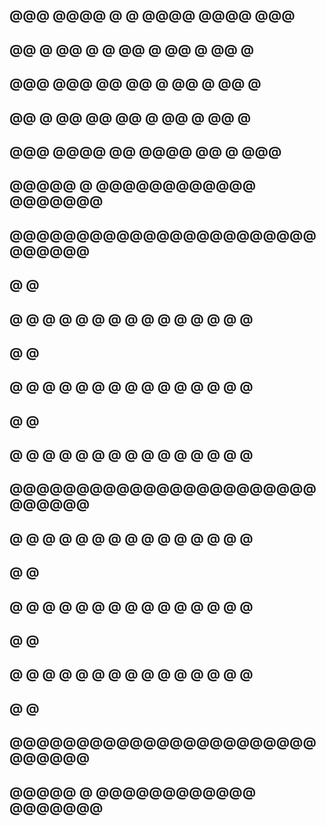                                 
                                
                                
## @@@  @@@@ @  @ @@@@ @@@@ @@@
   
## @@ @ @@   @  @ @@ @ @@ @ @@ @  

## @@@  @@@   @@  @@ @ @@ @ @@ @  

## @@ @ @@    @@  @@ @ @@ @ @@ @  

## @@@  @@@@  @@  @@@@ @@ @ @@@   

##                                

##                                

## @@@@@  @ @@@@@@@@@@@@ @@@@@@@  

## @@@@@@@@@@@@@@@@@@@@@@@@@@@@@  

## @                           @  

## @ @ @ @ @ @ @ @ @ @ @ @ @ @ @  

## @                           @  

## @ @ @ @ @ @ @ @ @ @ @ @ @ @ @  

## @                           @  

## @ @ @ @ @ @ @ @ @ @ @ @ @ @ @  

## @@@@@@@@@@@@@@@@@@@@@@@@@@@@@  

## @ @ @ @ @ @ @ @ @ @ @ @ @ @ @  

## @                           @  

## @ @ @ @ @ @ @ @ @ @ @ @ @ @ @  

## @                           @  

## @ @ @ @ @ @ @ @ @ @ @ @ @ @ @  

## @                           @  

## @@@@@@@@@@@@@@@@@@@@@@@@@@@@@  

## @@@@@  @ @@@@@@@@@@@@ @@@@@@@  
                                
                                
                                
                                
                                
